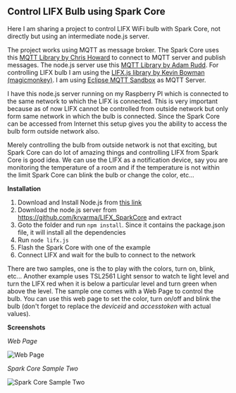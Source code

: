 Control LIFX Bulb using Spark Core
-----------------------------

Here I am sharing a project to control LIFX WiFi bulb with Spark Core, not directly but using an intermediate node.js server. 

The project works using MQTT as message broker. The Spark Core uses this [MQTT Library by Chris Howard][1] to connect to MQTT server and publish messages. The node.js server use this [MQTT Library by Adam Rudd][2]. For controlling LIFX bulb I am using the [LIFX.js library by Kevin Bowman (magicmonkey)][3]. I am using 
[Eclipse MQTT Sandbox][4] as MQTT Server.

I have this node.js server running on my Raspberry PI which is connected to the same network to which the LIFX is connected. This is very important because as of now LIFX cannot be controlled from outside network but only form same network in which the bulb is connected. Since the Spark Core can be accessed from Internet this setup gives you the ability to access the bulb form outside network also.

Merely controlling the bulb from outside network is not that exciting, but Spark Core can do lot of amazing things and controlling LIFX from Spark Core is good idea. We can use the LIFX as a notification device, say you are monitoring the temperature of a room and if the temperature is not within the limit Spark Core can blink the bulb or change the color, etc...

**Installation**

 1. Download and Install Node.js from [this link][5] 
 2. Download the node.js server from https://github.com/krvarma/LIFX_SparkCore and extract 
 3. Goto the folder and run `npm install`. Since it contains the package.json file, it will install all the dependencies 
 4. Run `node lifx.js` 
 5. Flash the Spark Core with one of the example 
 6. Connect LIFX and wait for the bulb to connect to the network

There are two samples, one is the to play with the colors, turn on, blink, etc... Another example uses TSL2561 Light sensor to watch te light level and turn the LIFX red when it is below a particular level and turn green when above the level. The sample one comes with a Web Page to control the bulb. You can use this web page to set the color, turn on/off and blink the bulb (don't forget to replace the *deviceid* and *accesstoken* with actual values).

**Screenshots**

*Web Page*

![Web Page][6]

*Spark Core Sample Two* 

![Spark Core Sample Two][7]


  [1]: https://community.spark.io/t/mqtt-library-and-sample/2111
  [2]: https://github.com/adamvr/MQTT.js/
  [3]: https://github.com/magicmonkey/lifxjs
  [4]: http://iot.eclipse.org/sandbox.html
  [5]: http://nodejs.org/
  [6]: https://raw.githubusercontent.com/krvarma/LIFX_SparkCore/master/screenshots/web.jpg
  [7]: https://raw.githubusercontent.com/krvarma/LIFX_SparkCore/master/screenshots/spark.JPG